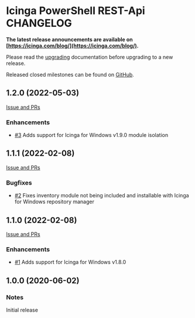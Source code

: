 # Icinga PowerShell REST-Api CHANGELOG

**The latest release announcements are available on [https://icinga.com/blog/](https://icinga.com/blog/).**

Please read the [upgrading](https://icinga.com/docs/windows/latest/inventory/doc/30-Upgrading-Inventory)
documentation before upgrading to a new release.

Released closed milestones can be found on [GitHub](https://github.com/Icinga/icinga-powershell-inventory/milestones?state=closed).

## 1.2.0 (2022-05-03)

[Issue and PRs](https://github.com/Icinga/icinga-powershell-inventory/milestone/3?closed=1)

### Enhancements

* [#3](https://github.com/Icinga/icinga-powershell-inventory/pull/3) Adds support for Icinga for Windows v1.9.0 module isolation

## 1.1.1 (2022-02-08)

[Issue and PRs](https://github.com/Icinga/icinga-powershell-inventory/milestone/2?closed=1)

### Bugfixes

* [#2](https://github.com/Icinga/icinga-powershell-inventory/pull/2) Fixes inventory module not being included and installable with Icinga for Windows repository manager

## 1.1.0 (2022-02-08)

[Issue and PRs](https://github.com/Icinga/icinga-powershell-inventory/milestone/1?closed=1)

### Enhancements

* [#1](https://github.com/Icinga/icinga-powershell-inventory/pull/1) Adds support for Icinga for Windows v1.8.0

## 1.0.0 (2020-06-02)

### Notes

Initial release

